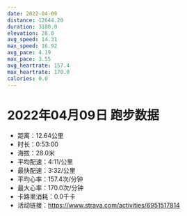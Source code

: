 ```yaml
---
date: 2022-04-09
distance: 12644.20
duration: 3180.0
elevation: 28.0
avg_speed: 14.31
max_speed: 16.92
avg_pace: 4.19
max_pace: 3.55
avg_heartrate: 157.4
max_heartrate: 170.0
calories: 0.0
---
```


# 2022年04月09日 跑步数据

- 距离：12.64公里
- 时长：0:53:00
- 海拔：28.0米
- 平均配速：4:11/公里
- 最快配速：3:32/公里
- 平均心率：157.4次/分钟
- 最大心率：170.0次/分钟
- 卡路里消耗：0.0千卡
- 活动链接：https://www.strava.com/activities/6951517814
